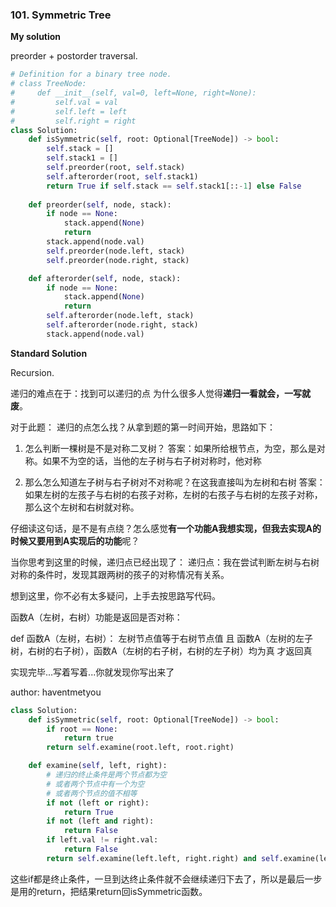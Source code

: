 ### 101. Symmetric Tree

**My solution**

preorder + postorder traversal.

```python
# Definition for a binary tree node.
# class TreeNode:
#     def __init__(self, val=0, left=None, right=None):
#         self.val = val
#         self.left = left
#         self.right = right
class Solution:
    def isSymmetric(self, root: Optional[TreeNode]) -> bool:
        self.stack = []
        self.stack1 = []
        self.preorder(root, self.stack)
        self.afterorder(root, self.stack1)
        return True if self.stack == self.stack1[::-1] else False
    
    def preorder(self, node, stack):
        if node == None:
            stack.append(None)
            return
        stack.append(node.val)
        self.preorder(node.left, stack)
        self.preorder(node.right, stack)

    def afterorder(self, node, stack):
        if node == None:
            stack.append(None)
            return
        self.afterorder(node.left, stack)
        self.afterorder(node.right, stack)
        stack.append(node.val)
```



**Standard Solution**

Recursion.

递归的难点在于：找到可以递归的点 为什么很多人觉得**递归一看就会，一写就废**。 

对于此题： 递归的点怎么找？从拿到题的第一时间开始，思路如下：

1. 怎么判断一棵树是不是对称二叉树？ 答案：如果所给根节点，为空，那么是对称。如果不为空的话，当他的左子树与右子树对称时，他对称

2. 那么怎么知道左子树与右子树对不对称呢？在这我直接叫为左树和右树 答案：如果左树的左孩子与右树的右孩子对称，左树的右孩子与右树的左孩子对称，那么这个左树和右树就对称。

仔细读这句话，是不是有点绕？怎么感觉**有一个功能A我想实现，但我去实现A的时候又要用到A实现后的功能**呢？

当你思考到这里的时候，递归点已经出现了： 递归点：我在尝试判断左树与右树对称的条件时，发现其跟两树的孩子的对称情况有关系。

想到这里，你不必有太多疑问，上手去按思路写代码。

函数A（左树，右树）功能是返回是否对称：

def 函数A（左树，右树）： 左树节点值等于右树节点值 且 函数A（左树的左子树，右树的右子树），函数A（左树的右子树，右树的左子树）均为真 才返回真

实现完毕...写着写着...你就发现你写出来了

author: haventmetyou

```python
class Solution:
    def isSymmetric(self, root: Optional[TreeNode]) -> bool:
        if root == None:
            return true
        return self.examine(root.left, root.right)

    def examine(self, left, right):
        # 递归的终止条件是两个节点都为空
		# 或者两个节点中有一个为空
		# 或者两个节点的值不相等
        if not (left or right):
            return True
        if not (left and right):
            return False
       	if left.val != right.val:
            return False
       	return self.examine(left.left, right.right) and self.examine(left.right, right.left)
```

这些if都是终止条件，一旦到达终止条件就不会继续递归下去了，所以是最后一步是用的return，把结果return回isSymmetric函数。